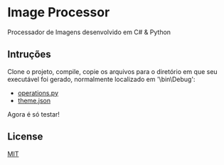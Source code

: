 # Image Processor

Processador de Imagens desenvolvido em C# & Python

## Intruções

Clone o projeto, compile, copie os arquivos para o diretório em que seu executável foi gerado, normalmente localizado em '\bin\Debug':
- [operations.py](Python/operations.py)
- [theme.json](Resources/theme.json)  

Agora é só testar!

## License
[MIT](https://choosealicense.com/licenses/mit/)